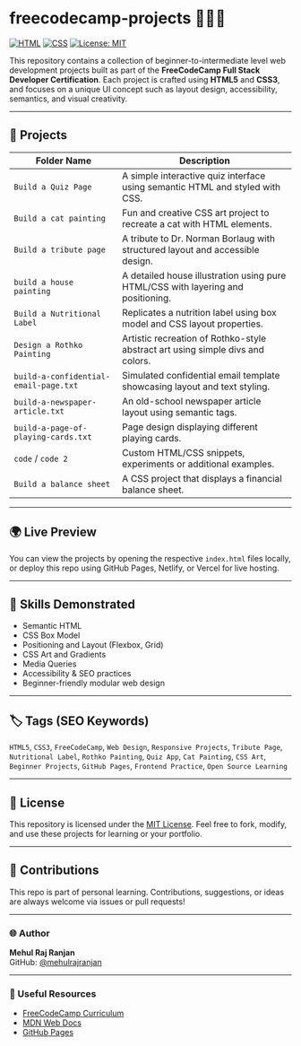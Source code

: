 # freecodecamp-projects 🧑‍💻🌐

[![HTML](https://img.shields.io/badge/HTML-5-E34F26?logo=html5&logoColor=white)](https://developer.mozilla.org/en-US/docs/Web/HTML)
[![CSS](https://img.shields.io/badge/CSS-3-1572B6?logo=css3&logoColor=white)](https://developer.mozilla.org/en-US/docs/Web/CSS)
[![License: MIT](https://img.shields.io/badge/License-MIT-blue.svg)](https://opensource.org/licenses/MIT)

This repository contains a collection of beginner-to-intermediate level web development projects built as part of the **FreeCodeCamp Full Stack Developer Certification**. Each project is crafted using **HTML5** and **CSS3**, and focuses on a unique UI concept such as layout design, accessibility, semantics, and visual creativity.

---

## 📁 Projects

| Folder Name                        | Description |
|-----------------------------------|-------------|
| `Build a Quiz Page`               | A simple interactive quiz interface using semantic HTML and styled with CSS. |
| `Build a cat painting`            | Fun and creative CSS art project to recreate a cat with HTML elements. |
| `Build a tribute page`            | A tribute to Dr. Norman Borlaug with structured layout and accessible design. |
| `build a house painting`          | A detailed house illustration using pure HTML/CSS with layering and positioning. |
| `Build a Nutritional Label`       | Replicates a nutrition label using box model and CSS layout properties. |
| `Design a Rothko Painting`        | Artistic recreation of Rothko-style abstract art using simple divs and colors. |
| `build-a-confidential-email-page.txt` | Simulated confidential email template showcasing layout and text styling. |
| `build-a-newspaper-article.txt`   | An old-school newspaper article layout using semantic tags. |
| `build-a-page-of-playing-cards.txt` | Page design displaying different playing cards. |
| `code` / `code 2`                 | Custom HTML/CSS snippets, experiments or additional examples. |
| `Build a balance sheet` | A CSS project that displays a financial balance sheet. |

---

## 🌍 Live Preview

You can view the projects by opening the respective `index.html` files locally, or deploy this repo using GitHub Pages, Netlify, or Vercel for live hosting.

---

## 🧠 Skills Demonstrated

- Semantic HTML
- CSS Box Model
- Positioning and Layout (Flexbox, Grid)
- CSS Art and Gradients
- Media Queries
- Accessibility & SEO practices
- Beginner-friendly modular web design

---

## 🏷️ Tags (SEO Keywords)

`HTML5`, `CSS3`, `FreeCodeCamp`, `Web Design`, `Responsive Projects`, `Tribute Page`, `Nutritional Label`, `Rothko Painting`, `Quiz App`, `Cat Painting`, `CSS Art`, `Beginner Projects`, `GitHub Pages`, `Frontend Practice`, `Open Source Learning`

---

## 📄 License

This repository is licensed under the [MIT License](LICENSE). Feel free to fork, modify, and use these projects for learning or your portfolio.

---

## 🤝 Contributions

This repo is part of personal learning. Contributions, suggestions, or ideas are always welcome via issues or pull requests!

---

### 🌐 Author

**Mehul Raj Ranjan**  
GitHub: [@mehulrajranjan](https://github.com/mehulrajranjan)

---

### 🔗 Useful Resources

- [FreeCodeCamp Curriculum](https://www.freecodecamp.org/learn/)
- [MDN Web Docs](https://developer.mozilla.org/)
- [GitHub Pages](https://pages.github.com/)
